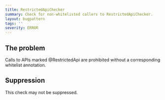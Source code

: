 ```yaml
---
title: RestrictedApiChecker
summary: Check for non-whitelisted callers to RestrictedApiChecker.
layout: bugpattern
tags: ''
severity: ERROR
---
```


<!--
*** AUTO-GENERATED, DO NOT MODIFY ***
To make changes, edit the @BugPattern annotation or the explanation in docs/bugpattern.
-->


## The problem
Calls to APIs marked @RestrictedApi are prohibited without a corresponding
whitelist annotation.

## Suppression
This check may not be suppressed.

